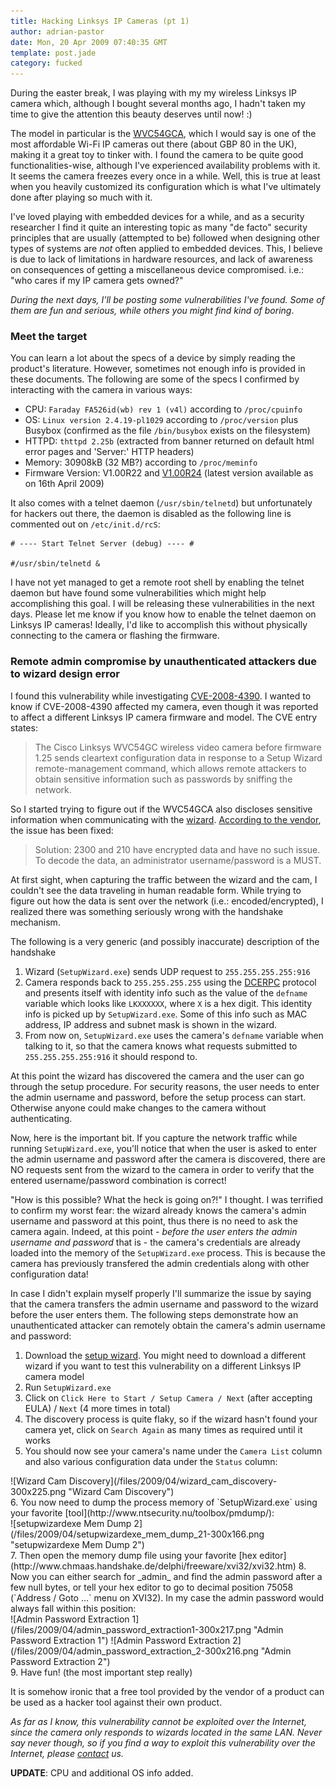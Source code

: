 ```yaml
---
title: Hacking Linksys IP Cameras (pt 1)
author: adrian-pastor
date: Mon, 20 Apr 2009 07:40:35 GMT
template: post.jade
category: fucked
---
```


During the easter break, I was playing with my my wireless Linksys IP camera which, although I bought several months ago, I hadn't taken my time to give the attention this beauty deserves until now! :)

The model in particular is the [WVC54GCA](http://www.linksysbycisco.com/US/en/products/WVC54GCA), which I would say is one of the most affordable Wi-Fi IP cameras out there (about GBP 80 in the UK), making it a great toy to tinker with. I found the camera to be quite good functionalities-wise, although I've experienced availability problems with it. It seems the camera freezes every once in a while. Well, this is true at least when you heavily customized its configuration which is what I've ultimately done after playing so much with it.

I've loved playing with embedded devices for a while, and as a security researcher I find it quite an interesting topic as many "de facto" security principles that are usually (attempted to be) followed when designing other types of systems are _not_ often applied to embedded devices. This, I believe is due to lack of limitations in hardware resources, and lack of awareness on consequences of getting a miscellaneous device compromised. i.e.: "who cares if my IP camera gets owned?"

_During the next days, I'll be posting some vulnerabilities I've found. Some of them are fun and serious, while others you might find kind of boring_.

### Meet the target

You can learn a lot about the specs of a device by simply reading the product's literature. However, sometimes not enough info is provided in these documents. The following are some of the specs I confirmed by interacting with the camera in various ways:

* CPU: `Faraday FA526id(wb) rev 1 (v4l)` according to `/proc/cpuinfo`
* OS: `Linux version 2.4.19-pl1029` according to `/proc/version` plus Busybox (confirmed as the file `/bin/busybox` exists on the filesystem)
* HTTPD: `thttpd 2.25b` (extracted from banner returned on default html error pages and 'Server:' HTTP headers)
* Memory: 30908kB (32 MB?) according to `/proc/meminfo`
* Firmware Version: V1.00R22 and [V1.00R24](http://downloads.linksysbycisco.com/downloads/WVC54GCA_FW_100R24,0.zip) (latest version available as on 16th April 2009)

It also comes with a telnet daemon (`/usr/sbin/telnetd`) but unfortunately for hackers out there, the daemon is disabled as the following line is commented out on `/etc/init.d/rcS`:

    # ---- Start Telnet Server (debug) ---- #

    #/usr/sbin/telnetd &

I have not yet managed to get a remote root shell by enabling the telnet daemon but have found some vulnerabilities which might help accomplishing this goal. I will be releasing these vulnerabilities in the next days. Please let me know if you know how to enable the telnet daemon on Linksys IP cameras! Ideally, I'd like to accomplish this without physically connecting to the camera or flashing the firmware.

### Remote admin compromise by unauthenticated attackers due to wizard design error

I found this vulnerability while investigating [CVE-2008-4390](http://cve.mitre.org/cgi-bin/cvename.cgi?name=CVE-2008-4390). I wanted to know if CVE-2008-4390 affected my camera, even though it was reported to affect a different Linksys IP camera firmware and model. The CVE entry states:

> The Cisco Linksys WVC54GC wireless video camera before firmware 1.25 sends cleartext configuration data in response to a Setup Wizard remote-management command, which allows remote attackers to obtain sensitive information such as passwords by sniffing the network.

So I started trying to figure out if the WVC54GCA also discloses sensitive information when communicating with the [wizard](http://downloads.linksysbycisco.com/downloads/WVC54GCA-CD-Content-10-25-2007_SetupWiz.zip). [According to the vendor](http://www.kb.cert.org/vuls/id/MAPG-7HJKSA), the issue has been fixed:

> Solution: 2300 and 210 have encrypted data and have no such issue. To decode the data, an administrator username/password is a MUST.

At first sight, when capturing the traffic between the wizard and the cam, I couldn't see the data traveling in human readable form. While trying to figure out how the data is sent over the network (i.e.: encoded/encrypted), I realized there was something seriously wrong with the handshake mechanism.

The following is a very generic (and possibly inaccurate) description of the handshake

1.  Wizard (`SetupWizard.exe`) sends UDP request to `255.255.255.255:916`
2.  Camera responds back to `255.255.255.255` using the [DCERPC](http://en.wikipedia.org/wiki/DCE/RPC) protocol and presents itself with identity info such as the value of the `defname` variable which looks like `LKXXXXXX`, where `X` is a hex digit. This identity info is picked up by `SetupWizard.exe`. Some of this info such as MAC address, IP address and subnet mask is shown in the wizard.
3.  From now on, `SetupWizard.exe` uses the camera's `defname` variable when talking to it, so that the camera knows what requests submitted to `255.255.255.255:916` it should respond to.

At this point the wizard has discovered the camera and the user can go through the setup procedure. For security reasons, the user needs to enter the admin username and password, before the setup process can start. Otherwise anyone could make changes to the camera without authenticating.

Now, here is the important bit. If you capture the network traffic while running `SetupWizard.exe`, you'll notice that when the user is asked to enter the admin username and password after the camera is discovered, there are NO requests sent from the wizard to the camera in order to verify that the entered username/password combination is correct!

"How is this possible? What the heck is going on?!" I thought. I was terrified to confirm my worst fear: the wizard already knows the camera's admin username and password at this point, thus there is no need to ask the camera again. Indeed, at this point - _before the user enters the admin username and password_ that is - the camera's credentials are already loaded into the memory of the `SetupWizard.exe` process. This is because the camera  has previously transfered the admin credentials along with other configuration data!

In case I didn't explain myself properly I'll summarize the issue by saying that the camera transfers the admin username and password to the wizard before the user enters them. The following steps demonstrate how an unauthenticated attacker can remotely obtain the camera's admin username and password:

1.  Download the [setup wizard](http://downloads.linksysbycisco.com/downloads/WVC54GCA-CD-Content-10-25-2007_SetupWiz.zip). You might need to download a different wizard if you want to test this vulnerability on a different Linksys IP camera model
2.  Run `SetupWizard.exe`
3.  Click on `Click Here to Start / Setup Camera / Next` (after accepting EULA) / `Next` (4 more times in total)
4.  The discovery process is quite flaky, so if the wizard hasn't found your camera yet, click on `Search Again` as many times as required until it works
5.  You should now see your camera's name under the `Camera List` column and also various configuration data under the `Status` column:
<div class="screen">![Wizard Cam Discovery](/files/2009/04/wizard_cam_discovery-300x225.png "Wizard Cam Discovery")</div>
6.  You now need to dump the process memory of `SetupWizard.exe` using your favorite [tool](http://www.ntsecurity.nu/toolbox/pmdump/):
<div class="screen">![setupwizardexe Mem Dump 2](/files/2009/04/setupwizardexe_mem_dump_21-300x166.png "setupwizardexe Mem Dump 2")</div>
7.  Then open the memory dump file using your favorite [hex editor](http://www.chmaas.handshake.de/delphi/freeware/xvi32/xvi32.htm)
8.  Now you can either search for _admin_ and find the admin password after a few null bytes, or tell your hex editor to go to decimal position 75058 (`Address / Goto ...` menu on XVI32). In my case the admin password would always fall within this position:
<div class="screen">![Admin Password Extraction 1](/files/2009/04/admin_password_extraction1-300x217.png "Admin Password Extraction 1")
![Admin Password Extraction 2](/files/2009/04/admin_password_extraction_2-300x216.png "Admin Password Extraction 2")</div>
9.  Have fun! (the most important step really)

It is somehow ironic that a free tool provided by the vendor of a product can be used as a hacker tool against their own product.

_As far as I know, this vulnerability cannot be exploited over the Internet, since the camera only responds to wizards located in the same LAN. Never say never though, so if you find a way to exploit this vulnerability over the Internet, please [contact](https://www.gnucitizen.org/contact/) us._

**UPDATE**: CPU and additional OS info added.
